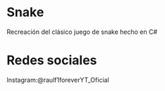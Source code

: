 # Snake
Recreación del clásico juego de snake hecho en C#

# Redes sociales
Instagram:@raulf1foreverYT_Oficial
